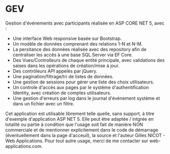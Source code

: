 # GEV
Gestion d'événements avec participants réalisée en ASP CORE NET 5, avec :

* Une interface Web responsive basée sur Bootstrap.
* Un modèle de données comprenant des relations 1-N et N-M.
* La persitance des données réalisée avec des repository afin de centraliser les accès à une base SQL Server via EF Core.
* Des Vues/Controlleurs de chaque entité principale, avec validations des saises dans les opérations de création/mise à jour.
* Des contrôleurs API appelés par jQuery.
* Une pagination/filtrage/tri de listes de données.
* Une gestion de sessions pour gérer une liste des choix utilisateurs.
* Un controle d'accès aux pages par le système d'authentification Identity, avec création de comptes utilisateurs.
* Une gestion d'erreurs par log dans le journal d'événement système et dans un fichier avec un filtre.

Cet application est utilisable librement telle quelle, sans support, à titre d'exemple d'application ASP NET 5. Elle peut être adaptée / intgrée en totalité ou partie à condition que l'usage soit fait de manière NON commerciale et de mentionner explicitement dans le code de démarrage (éventuellement dans la page d'acceuil), la source et l'auteur Gilles NICOT - Web Applications. Pour tout autre usage, merci de me contacter sur web-applications.com.


